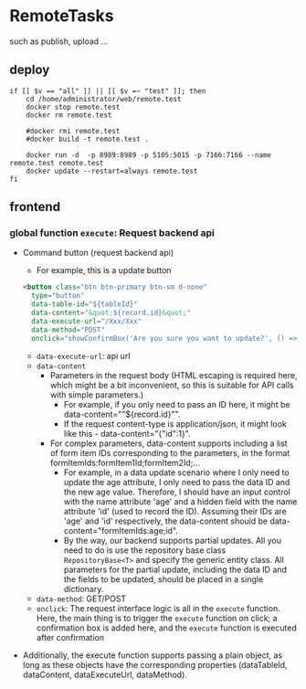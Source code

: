 # RemoteTasks
such as publish, upload ...

## deploy
```shell
if [[ $v == "all" ]] || [[ $v =~ "test" ]]; then
    cd /home/administrator/web/remote.test
    docker stop remote.test
    docker rm remote.test

    #docker rmi remote.test
    #docker build -t remote.test .

    docker run -d  -p 8989:8989 -p 5105:5015 -p 7166:7166 --name remote.test remote.test
    docker update --restart=always remote.test
fi
```

## frontend
### global function `execute`: Request backend api
- Command button (request backend api)
  - For example, this is a update button
  ```html
  <button class="btn btn-primary btn-sm d-none"
    type="button"
    data-table-id="${tableId}"
    data-content="&quot;${record.id}&quot;"
    data-execute-url="/Xxx/Xxx"
    data-method="POST"
    onclick="showConfirmBox('Are you sure you want to update?', () => execute(this))">Update</button>
  ```
    - `data-execute-url`: api url
    - `data-content`
      - Parameters in the request body (HTML escaping is required here, which might be a bit inconvenient, so this is suitable for API calls with simple parameters.)
        - For example, if you only need to pass an ID here, it might be data-content="&quot;${record.id}&quot;".
        - If the request content-type is application/json, it might look like this - data-content="{&quot;id&quot;:1}".
      - For complex parameters, data-content supports including a list of form item IDs corresponding to the parameters, in the format formItemIds:formItem1Id;formItem2Id;...
        - For example, in a data update scenario where I only need to update the age attribute, I only need to pass the data ID and the new age value. Therefore, I should have an input control with the name attribute 'age' and a hidden field with the name attribute 'id' (used to record the ID). Assuming their IDs are 'age' and 'id' respectively, the data-content should be data-content="formItemIds:age;id".
        - By the way, our backend supports partial updates. All you need to do is use the repository base class `RepositoryBase<T>` and specify the generic entity class. All parameters for the partial update, including the data ID and the fields to be updated, should be placed in a single dictionary.
    - `data-method`: GET/POST
    - `onclick`: The request interface logic is all in the `execute` function. Here, the main thing is to trigger the `execute` function on click; a confirmation box is added here, and the `execute` function is executed after confirmation

- Additionally, the execute function supports passing a plain object, as long as these objects have the corresponding properties (dataTableId, dataContent, dataExecuteUrl, dataMethod).